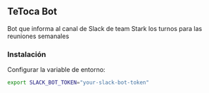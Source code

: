 ## TeToca Bot

Bot que informa al canal de Slack de team Stark los turnos para las reuniones semanales

### Instalación

Configurar la variable de entorno:

```bash
export SLACK_BOT_TOKEN="your-slack-bot-token"
```
